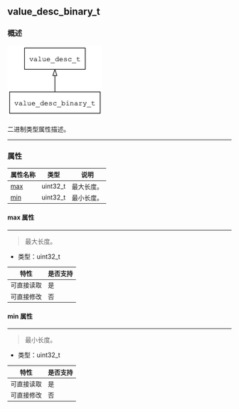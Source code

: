 ## value\_desc\_binary\_t
### 概述
![image](images/value_desc_binary_t_0.png)

 二进制类型属性描述。

----------------------------------
### 属性
<p id="value_desc_binary_t_properties">

| 属性名称 | 类型 | 说明 | 
| -------- | ----- | ------------ | 
| <a href="#value_desc_binary_t_max">max</a> | uint32\_t | 最大长度。 |
| <a href="#value_desc_binary_t_min">min</a> | uint32\_t | 最小长度。 |
#### max 属性
-----------------------
> <p id="value_desc_binary_t_max"> 最大长度。


* 类型：uint32\_t

| 特性 | 是否支持 |
| -------- | ----- |
| 可直接读取 | 是 |
| 可直接修改 | 否 |
#### min 属性
-----------------------
> <p id="value_desc_binary_t_min"> 最小长度。


* 类型：uint32\_t

| 特性 | 是否支持 |
| -------- | ----- |
| 可直接读取 | 是 |
| 可直接修改 | 否 |
